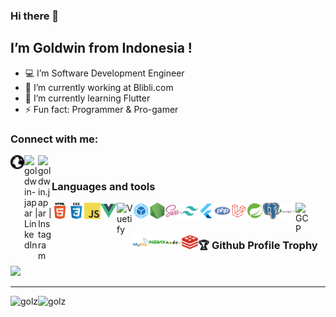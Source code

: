 ### Hi there 👋

## I’m Goldwin from Indonesia !
- 💻 I’m Software Development Engineer
- 🔭 I’m currently working at Blibli.com
- 🌱 I’m currently learning Flutter
- ⚡ Fun fact: Programmer & Pro-gamer

### Connect with me:

[<img align="left" alt="goldwin.now.sh" width="22px" src="https://raw.githubusercontent.com/iconic/open-iconic/master/svg/globe.svg" />][website]
[<img align="left" alt="goldwin-japar | LinkedIn" width="22px" src="https://cdn.jsdelivr.net/npm/simple-icons@v3/icons/linkedin.svg" />][linkedin]
[<img align="left" alt="goldwin.japar | Instagram" width="22px" src="https://cdn.jsdelivr.net/npm/simple-icons@v3/icons/instagram.svg" />][instagram]

<br />

### Languages and tools
<img align='left' alt='HTML' width='26px' src='https://raw.githubusercontent.com/github/explore/80688e429a7d4ef2fca1e82350fe8e3517d3494d/topics/html/html.png' />
<img align='left' alt='CSS' width='26px' src='https://raw.githubusercontent.com/github/explore/80688e429a7d4ef2fca1e82350fe8e3517d3494d/topics/css/css.png' />
<img align='left' alt='JavaScript' width='26px' src='https://raw.githubusercontent.com/github/explore/80688e429a7d4ef2fca1e82350fe8e3517d3494d/topics/javascript/javascript.png' />
<img align='left' alt='Vue.js' width='26px' src='https://raw.githubusercontent.com/github/explore/80688e429a7d4ef2fca1e82350fe8e3517d3494d/topics/vue/vue.png' />
<img align='left' alt='Vuetify' width='26px' src="https://bestofjs.org/logos/vuetify.svg" />
<img align='left' alt='Webpack' width='26px' src="https://raw.githubusercontent.com/devicons/devicon/master/icons/webpack/webpack-original.svg" />
<img align='left' alt='Node.js' width='26px' src='https://raw.githubusercontent.com/github/explore/80688e429a7d4ef2fca1e82350fe8e3517d3494d/topics/nodejs/nodejs.png' />
<img align='left' alt='Sass' width='26px' src='https://raw.githubusercontent.com/github/explore/80688e429a7d4ef2fca1e82350fe8e3517d3494d/topics/sass/sass.png' />
<img align='left' alt='Tailwind' width='26px' src='https://raw.githubusercontent.com/devicons/devicon/master/icons/tailwindcss/tailwindcss-plain.svg' />
<img align="left" alt="Flutter" width="26px" src="https://raw.githubusercontent.com/github/explore/80688e429a7d4ef2fca1e82350fe8e3517d3494d/topics/flutter/flutter.png" />
<img align='left' alt='PHP' width='26px' src="https://raw.githubusercontent.com/devicons/devicon/master/icons/php/php-plain.svg" />
<img align='left' alt='Laravel' width='26px' src='https://raw.githubusercontent.com/github/explore/80688e429a7d4ef2fca1e82350fe8e3517d3494d/topics/laravel/laravel.png' />
<img align='left' alt='Spring Boot' width='26px' src='https://raw.githubusercontent.com/github/explore/80688e429a7d4ef2fca1e82350fe8e3517d3494d/topics/spring-boot/spring-boot.png' />
<img align='left' alt='PostgreSQL' width='26px' src='https://raw.githubusercontent.com/github/explore/80688e429a7d4ef2fca1e82350fe8e3517d3494d/topics/postgresql/postgresql.png' />
<img align='left' alt='MongoDB' width='26px' src='https://raw.githubusercontent.com/github/explore/80688e429a7d4ef2fca1e82350fe8e3517d3494d/topics/mongodb/mongodb.png' />
<img align='left' alt='GCP' width='26px' src='https://avatars0.githubusercontent.com/u/2810941?s=200&v=4' />
<img align='left' alt='MySQL' width='26px' src="https://raw.githubusercontent.com/devicons/devicon/master/icons/mysql/mysql-original-wordmark.svg" />
<img align='left' alt='nginx' width='26px' src="https://raw.githubusercontent.com/devicons/devicon/master/icons/nginx/nginx-original.svg" /> 
<img align='left' alt='Node.js' width='26px' src="https://raw.githubusercontent.com/devicons/devicon/master/icons/nodejs/nodejs-original-wordmark.svg" />
<img align='left' alt='Redis' width='26px' src="https://raw.githubusercontent.com/devicons/devicon/master/icons/redis/redis-plain.svg" />

<br /><br />

### 🏆 Github Profile Trophy
<a href="https://github.com/ryo-ma/github-profile-trophy">
  <img width=800 src="https://github-profile-trophy.vercel.app/?username=golz&column=8&theme=gruvbox&no-frame=true"/>
</a>

---

<div>
  <img src="https://github-readme-stats.vercel.app/api/top-langs/?username=golz&layout=compact" alt="golz" />
  <img src="https://github-readme-stats.vercel.app/api?username=golz&show_icons=true" alt="golz" height="170" align="left" />
</div>

[website]: https://goldwin.now.sh
[instagram]: https://instagram.com/goldwin.japar
[linkedin]: https://www.linkedin.com/in/goldwin-japar
<!--
**golz/golz** is a ✨ _special_ ✨ repository because its `README.md` (this file) appears on your GitHub profile.

Here are some ideas to get you started:

- 🔭 I’m currently working on ...
- 🌱 I’m currently learning ...
- 👯 I’m looking to collaborate on ...
- 🤔 I’m looking for help with ...
- 💬 Ask me about ...
- 📫 How to reach me: ...
- 😄 Pronouns: ...
- ⚡ Fun fact: ...
-->
